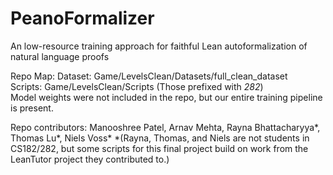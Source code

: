 # PeanoFormalizer
An low-resource training approach for faithful Lean autoformalization of natural language proofs

Repo Map:
Dataset: Game/LevelsClean/Datasets/full_clean_dataset <br/>
Scripts: Game/LevelsClean/Scripts (Those prefixed with _282_) <br/>
Model weights were not included in the repo, but our entire training pipeline is present. <br/>


Repo contributors: Manooshree Patel, Arnav Mehta, Rayna Bhattacharyya*, Thomas Lu*, Niels Voss*
*(Rayna, Thomas, and Niels are not students in CS182/282, but some scripts for this final project build on work from the LeanTutor project they contributed to.)


